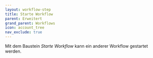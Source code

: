 ```yaml
---
layout: workflow-step
title: Starte Workflow
parent: Erweitert
grand_parent: Workflows
icon: account_tree
nav_exclude: true
---
```


Mit dem Baustein _Starte Workflow_ kann ein anderer Workflow gestartet werden.
